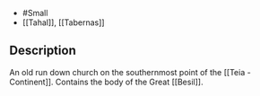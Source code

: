 - #Small 
- [[Tahal]], [[Tabernas]]
## Description
An old run down church on the southernmost point of the [[Teia - Continent]]. Contains the body of the Great [[Besil]]. 